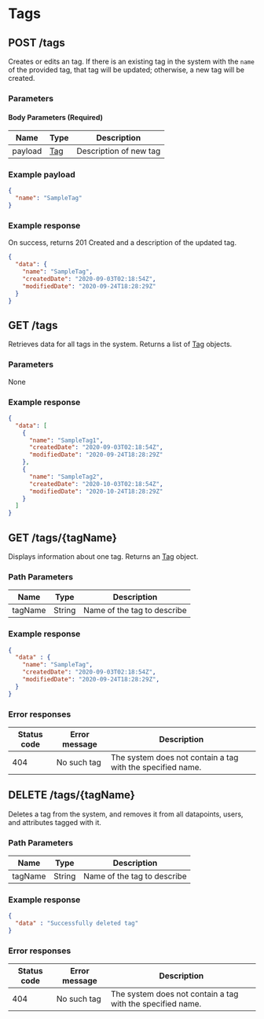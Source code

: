 # Tags


## POST /tags
Creates or edits an tag. If there is an existing tag in the system with the `name` of the provided tag, that tag will be updated; otherwise, a new tag will be created.

### Parameters

#### Body Parameters (Required)
|Name            |Type                           |Description           |
|----------------|-------------------------------|----------------------|
|payload         |[Tag](/glossary/tag)           |Description of new tag|

### Example payload

```json
{
  "name": "SampleTag"
}
```

### Example response
On success, returns 201 Created and a description of the updated tag.

```json
{
  "data": {
    "name": "SampleTag",
    "createdDate": "2020-09-03T02:18:54Z",
    "modifiedDate": "2020-09-24T18:28:29Z"
  }
}
```


## GET /tags
Retrieves data for all tags in the system. Returns a list of [Tag](/glossary/tag) objects.

### Parameters
None

### Example response
```json
{
  "data": [
    {
      "name": "SampleTag1",
      "createdDate": "2020-09-03T02:18:54Z",
      "modifiedDate": "2020-09-24T18:28:29Z"
    },
    {
      "name": "SampleTag2",
      "createdDate": "2020-10-03T02:18:54Z",
      "modifiedDate": "2020-10-24T18:28:29Z"
    }
  ]
}
```

## GET /tags/{tagName}
Displays information about one tag. Returns an [Tag](/glossary/tag) object.

### Path Parameters
|Name            |Type                           |Description                  |
|----------------|-------------------------------|-----------------------------|
|tagName         |String                         |Name of the tag to describe  |

### Example response
```json
{
  "data" : {
    "name": "SampleTag",
    "createdDate": "2020-09-03T02:18:54Z",
    "modifiedDate": "2020-09-24T18:28:29Z",
  }
}
```

### Error responses
|Status code|Error message|Description|
|-----------|-------------|-----------|
|404        |No such tag  |The system does not contain a tag with the specified name.|


## DELETE /tags/{tagName}
Deletes a tag from the system, and removes it from all datapoints, users, and attributes tagged with it.

### Path Parameters
|Name            |Type                           |Description                  |
|----------------|-------------------------------|-----------------------------|
|tagName         |String                         |Name of the tag to describe|

### Example response
```json
{
  "data" : "Successfully deleted tag"
}
```

### Error responses
|Status code|Error message|Description|
|-----------|-------------|-----------|
|404        |No such tag  |The system does not contain a tag with the specified name.|
